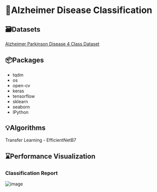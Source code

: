 # 🧠Alzheimer Disease Classification
## 🗃️Datasets

[Alzheimer Parkinson Disease 4 Class Dataset](https://www.kaggle.com/datasets/gokulramasamy/alzheimer-parkinson-disease)

## 📦Packages

- tqdm
- os
- open-cv
- keras
- tensorflow
- sklearn
- seaborn
- IPython

## 💡Algorithms
Transfer Learning - EfficientNetB7

## ⌛Performance Visualization
### Classification Report
![image](https://user-images.githubusercontent.com/113231185/213909273-aac515a4-b7bf-4d15-afdb-ab155ef66937.png)

